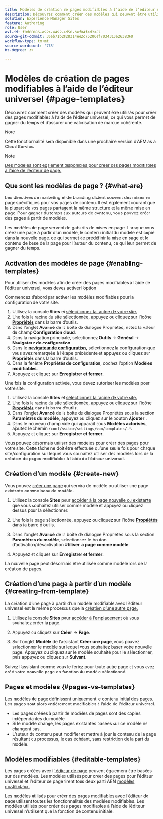 ```yaml
---
title: Modèles de création de pages modifiables à l’aide de l’éditeur universel
description: Découvrez comment créer des modèles qui peuvent être utilisés pour créer des pages modifiables à l’aide de l’éditeur universel, ce qui vous permet de gagner du temps et d’assurer une valorisation de marque cohérente.
solution: Experience Manager Sites
feature: Authoring
role: User
exl-id: f0d60086-e92e-4492-ad50-bef84fed2a82
source-git-commit: 33eb71b2828314ee2c75206ef7034313e2638360
workflow-type: tm+mt
source-wordcount: '778'
ht-degree: 3%

---
```



# Modèles de création de pages modifiables à l’aide de l’éditeur universel {#page-templates}

Découvrez comment créer des modèles qui peuvent être utilisés pour créer des pages modifiables à l’aide de l’éditeur universel, ce qui vous permet de gagner du temps et d’assurer une valorisation de marque cohérente.

>[!NOTE]
>
>Cette fonctionnalité sera disponible dans une prochaine version d’AEM as a Cloud Service.

>[!NOTE]
>
>[ Des modèles sont également disponibles pour créer des pages modifiables à l’aide de l’éditeur de page.](/help/sites-cloud/authoring/page-editor/templates.md)

## Que sont les modèles de page ? {#what-are}

Les directives de marketing et de branding dictent souvent des mises en page spécifiques pour vos pages de contenu. Il est également courant que la plupart de vos pages partagent la même structure et la même mise en page. Pour gagner du temps aux auteurs de contenu, vous pouvez créer des pages à partir de modèles.

Les modèles de page servent de gabarits de mises en page. Lorsque vous créez une page à partir d’un modèle, le contenu initial du modèle est copié dans la nouvelle page, ce qui permet de prédéfinir la mise en page et le contenu de base de la page pour l’auteur du contenu, ce qui leur permet de gagner du temps.

## Activation des modèles de page {#enabling-templates}

Pour utiliser des modèles afin de créer des pages modifiables à l’aide de l’éditeur universel, vous devez activer l’option .

Commencez d’abord par activer les modèles modifiables pour la configuration de votre site.

1. Utilisez la console **Sites** et [sélectionnez la racine de votre site.](/help/sites-cloud/authoring/sites-console/introduction.md#selecting-resources)
1. Une fois la racine du site sélectionnée, appuyez ou cliquez sur l’icône [**Propriétés**](/help/sites-cloud/authoring/sites-console/page-properties.md) dans la barre d’outils.
1. Dans l’onglet **Avancé** de la boîte de dialogue Propriétés, notez la valeur du champ **Configuration cloud**.
1. Dans la navigation principale, sélectionnez **Outils** -> **Général** -> **Navigateur de configuration**.
1. Dans le **[navigateur de configuration,](/help/implementing/developing/introduction/configurations.md)** sélectionnez la configuration que vous avez remarquée à l’étape précédente et appuyez ou cliquez sur **Propriétés** dans la barre d’outils.
1. Dans la fenêtre **Propriétés de configuration**, cochez l’option **Modèles modifiables**.
1. Appuyez et cliquez sur **Enregistrer et fermer**.

Une fois la configuration activée, vous devez autoriser les modèles pour votre site.

1. Utilisez la console **Sites** et [sélectionnez la racine de votre site.](/help/sites-cloud/authoring/sites-console/introduction.md#selecting-resources)
1. Une fois la racine du site sélectionnée, appuyez ou cliquez sur l’icône [**Propriétés**](/help/sites-cloud/authoring/sites-console/page-properties.md) dans la barre d’outils.
1. Dans l’onglet **Avancé** de la boîte de dialogue Propriétés sous la section **Paramètres du modèle**, appuyez ou cliquez sur le bouton **Ajouter** .
1. Dans le nouveau champ vide qui apparaît sous **Modèles autorisés**, ajoutez le chemin `/conf/<site>/settings/wcm/templates/.*`.
1. Appuyez et cliquez sur **Enregistrer et fermer**.

Vous pouvez désormais utiliser des modèles pour créer des pages pour votre site. Cette tâche ne doit être effectuée qu’une seule fois pour chaque site/configuration sur lequel vous souhaitez utiliser des modèles lors de la création de pages modifiables à l’aide de l’éditeur universel.

## Création d’un modèle {#create-new}

Vous pouvez [ créer une page](/help/sites-cloud/authoring/sites-console/creating-pages.md) qui servira de modèle ou utiliser une page existante comme base de modèle.

1. Utilisez la console **Sites** pour [ accéder à la page nouvelle ou existante](/help/sites-cloud/authoring/sites-console/introduction.md#selecting-resources) que vous souhaitez utiliser comme modèle et appuyez ou cliquez dessus pour la sélectionner.

1. Une fois la page sélectionnée, appuyez ou cliquez sur l’icône [**Propriétés**](/help/sites-cloud/authoring/sites-console/page-properties.md) dans la barre d’outils.

1. Dans l’onglet **Avancé** de la boîte de dialogue Propriétés sous la section **Paramètres du modèle**, sélectionnez le bouton d’activation/désactivation **Utiliser la page comme modèle**.

1. Appuyez et cliquez sur **Enregistrer et fermer**.

La nouvelle page peut désormais être utilisée comme modèle lors de la création de pages.

## Création d’une page à partir d’un modèle {#creating-from-template}

La création d’une page à partir d’un modèle modifiable avec l’éditeur universel est le même processus que la [création d’une autre page.](/help/sites-cloud/authoring/sites-console/creating-pages.md)

1. Utilisez la console **Sites** pour [ accéder à l’emplacement](/help/sites-cloud/authoring/sites-console/introduction.md#selecting-resources) où vous souhaitez créer la page.

1. Appuyez ou cliquez sur **Créer** -> **Page**.

1. Sur l’onglet **Modèle** de l’assistant **Créer une page**, vous pouvez sélectionner le modèle sur lequel vous souhaitez baser votre nouvelle page. Appuyez ou cliquez sur le modèle souhaité pour le sélectionner, puis appuyez ou cliquez sur **Suivant**.

Suivez l’assistant comme vous le feriez pour toute autre page et vous avez créé votre nouvelle page en fonction du modèle sélectionné.

## Pages et modèles {#pages-vs-templates}

Les modèles de page définissent uniquement le contenu initial des pages. Les pages sont alors entièrement modifiables à l’aide de l’éditeur universel.

* Les pages créées à partir de modèles de pages sont des copies indépendantes du modèle.
* Si le modèle change, les pages existantes basées sur ce modèle ne changent pas.
* L’auteur du contenu peut modifier et mettre à jour le contenu de la page résultant du processus, le cas échéant, sans restriction de la part du modèle.

## Modèles modifiables {#editable-templates}

Les pages créées avec l’[ éditeur de page](/help/sites-cloud/authoring/page-editor/introduction.md) peuvent également être basées sur des modèles. Les modèles utilisés pour créer des pages pour l’éditeur universel et l’éditeur de page tirent tous deux parti AEM [modèles modifiables.](/help/implementing/developing/components/templates.md)

Les modèles utilisés pour créer des pages modifiables avec l’éditeur de page utilisent toutes les fonctionnalités des modèles modifiables. Les modèles utilisés pour créer des pages modifiables à l’aide de l’éditeur universel n’utilisent que la fonction de contenu initiale.
